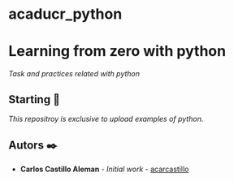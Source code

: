 # acaducr_python

# Learning from zero with python

_Task and practices related with python_

## Starting 🚀

_This repositroy is exclusive to upload examples of python._

## Autors ✒️


* **Carlos Castillo Aleman** - *Initial work* - [acarcastillo](https://github.com/acarcastillo)
